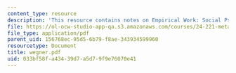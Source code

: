 ```yaml
---
content_type: resource
description: 'This resource contains notes on Empirical Work: Social Psychology I.'
file: https://ol-ocw-studio-app-qa.s3.amazonaws.com/courses/24-221-metaphysics-free-will-fall-2004/033bf58fa43439d7a5d79f9e76070e41_wegner.pdf
file_type: application/pdf
parent_uid: 156768ec-95d5-6b79-f8ae-343934599960
resourcetype: Document
title: wegner.pdf
uid: 033bf58f-a434-39d7-a5d7-9f9e76070e41
---
```

